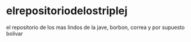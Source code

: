 # elrepositoriodelostriplej
el repositorio de los mas lindos de la jave, borbon, correa y por supuesto bolivar
